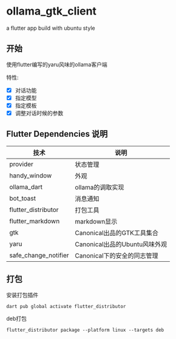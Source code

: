 # ollama_gtk_client

a flutter app build with ubuntu style

## 开始

使用flutter编写的yaru风味的ollama客户端

特性:
- [x] 对话功能
- [x] 指定模型
- [x] 指定模板
- [x] 调整对话时候的参数

## Flutter Dependencies 说明

| 技术 | 说明                     |
| --- |------------------------|
| provider | 状态管理                   |
| handy_window | 外观                     |
| ollama_dart | ollama的调取实现            |
| bot_toast | 消息通知          |
| flutter_distributor | 打包工具                   |
| flutter_markdown | markdown显示             |
| gtk | Canonical出品的GTK工具集合    |
| yaru | Canonical出品的Ubuntu风味外观 |
| safe_change_notifier | Canonical下的安全的同志管理     |
  

## 打包
安装打包插件

```
dart pub global activate flutter_distributor
```

deb打包
```
flutter_distributor package --platform linux --targets deb
```
